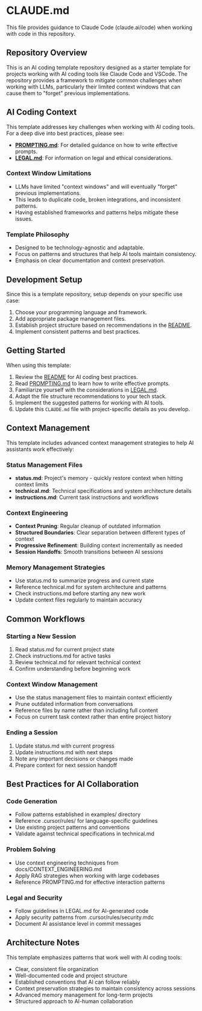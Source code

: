 # CLAUDE.md

This file provides guidance to Claude Code (claude.ai/code) when working with code in this repository.

## Repository Overview

This is an AI coding template repository designed as a starter template for projects working with AI coding tools like Claude Code and VSCode. The repository provides a framework to mitigate common challenges when working with LLMs, particularly their limited context windows that can cause them to "forget" previous implementations.

## AI Coding Context

This template addresses key challenges when working with AI coding tools. For a deep dive into best practices, please see:

-   [**PROMPTING.md**](./PROMPTING.md): For detailed guidance on how to write effective prompts.
-   [**LEGAL.md**](./LEGAL.md): For information on legal and ethical considerations.

### Context Window Limitations

-   LLMs have limited "context windows" and will eventually "forget" previous implementations.
-   This leads to duplicate code, broken integrations, and inconsistent patterns.
-   Having established frameworks and patterns helps mitigate these issues.

### Template Philosophy

-   Designed to be technology-agnostic and adaptable.
-   Focus on patterns and structures that help AI tools maintain consistency.
-   Emphasis on clear documentation and context preservation.

## Development Setup

Since this is a template repository, setup depends on your specific use case:

1.  Choose your programming language and framework.
2.  Add appropriate package management files.
3.  Establish project structure based on recommendations in the [README](./README.md).
4.  Implement consistent patterns and best practices.

## Getting Started

When using this template:

1.  Review the [README](./README.md) for AI coding best practices.
2.  Read [PROMPTING.md](./PROMPTING.md) to learn how to write effective prompts.
3.  Familiarize yourself with the considerations in [LEGAL.md](./LEGAL.md).
4.  Adapt the file structure recommendations to your tech stack.
5.  Implement the suggested patterns for working with AI tools.
6.  Update this `CLAUDE.md` file with project-specific details as you develop.

## Context Management

This template includes advanced context management strategies to help AI assistants work effectively:

### Status Management Files
- **status.md**: Project's memory - quickly restore context when hitting context limits
- **technical.md**: Technical specifications and system architecture details
- **instructions.md**: Current task instructions and workflows

### Context Engineering
- **Context Pruning**: Regular cleanup of outdated information
- **Structured Boundaries**: Clear separation between different types of context
- **Progressive Refinement**: Building context incrementally as needed
- **Session Handoffs**: Smooth transitions between AI sessions

### Memory Management Strategies
- Use status.md to summarize progress and current state
- Reference technical.md for system architecture and patterns
- Check instructions.md before starting any new work
- Update context files regularly to maintain accuracy

## Common Workflows

### Starting a New Session
1. Read status.md for current project state
2. Check instructions.md for active tasks
3. Review technical.md for relevant technical context
4. Confirm understanding before beginning work

### Context Window Management
- Use the status management files to maintain context efficiently
- Prune outdated information from conversations
- Reference files by name rather than including full content
- Focus on current task context rather than entire project history

### Ending a Session
1. Update status.md with current progress
2. Update instructions.md with next steps
3. Note any important decisions or changes made
4. Prepare context for next session handoff

## Best Practices for AI Collaboration

### Code Generation
- Follow patterns established in examples/ directory
- Reference .cursor/rules/ for language-specific guidelines
- Use existing project patterns and conventions
- Validate against technical specifications in technical.md

### Problem Solving
- Use context engineering techniques from docs/CONTEXT_ENGINEERING.md
- Apply RAG strategies when working with large codebases
- Reference PROMPTING.md for effective interaction patterns

### Legal and Security
- Follow guidelines in LEGAL.md for AI-generated code
- Apply security patterns from .cursor/rules/security.mdc
- Document AI assistance level in commit messages

## Architecture Notes

This template emphasizes patterns that work well with AI coding tools:

- Clear, consistent file organization
- Well-documented code and project structure
- Established conventions that AI can follow reliably
- Context preservation strategies to maintain consistency across sessions
- Advanced memory management for long-term projects
- Structured approach to AI-human collaboration
